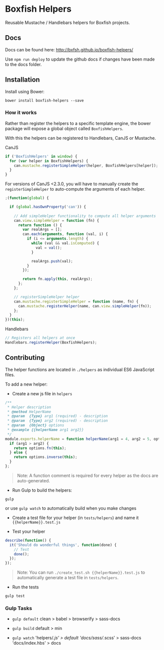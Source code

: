 # Boxfish Helpers
Reusable Mustache / Handlebars helpers for Boxfish projects.

## Docs
Docs can be found here: http://bxfsh.github.io/boxfish-helpers/

Use `npm run deploy` to update the github docs if changes have been made to the docs folder.

## Installation
Install using Bower:
```shell
bower install boxfish-helpers --save
```

### How it works
Rather than register the helpers to a specific template engine,
the bower package will expose a global object called `BoxfishHelpers`.

With this the helpers can be registered to Handlebars, CanJS or Mustache.

CanJS
```javascript
if ('BoxfishHelpers' in window) {
  for (var helper in BoxfishHelpers) {
    can.mustache.registerSimpleHelper(helper, BoxfishHelpers[helper]);  
  }
}
```

For versions of CanJS <2.3.0, you will have to manually create the `registerSimpleHelper` to auto-compute the arguments of each helper.

```javascript
;(function(global) {

  if (global.hasOwnProperty('can')) {
  
    // Add simpleHelper functionality to compute all helper arguments
    can.view.simpleHelper = function (fn) {
      return function () {
        var realArgs = [];
        can.each(arguments, function (val, i) {
          if (i <= arguments.length) {
            while (val && val.isComputed) {
              val = val();
            }

            realArgs.push(val);
          }
        });

        return fn.apply(this, realArgs);
      };
    };

    // registerSimpleHelper helper
    can.mustache.registerSimpleHelper = function (name, fn) {
      can.mustache.registerHelper(name, can.view.simpleHelper(fn));
    };
  }
})(this);
```

Handlebars
```javascript
// Registers all helpers at once
Handlebars.registerHelper(BoxfishHelpers);
```

## Contributing
The helper functions are located in `./helpers` as individual ES6 JavaScript files.

To add a new helper:

* Create a new js file in `helpers`
```javascript
/**
 * Helper description
 * @method HelperName
 * @param  {Type} arg1 (required) - description
 * @param  {Type} arg2 (required) - description
 * @param  {Object} options
 * @example {{helperName arg1 arg2}}
 */
module.exports.helperName = function helperName(arg1 = 4, arg2 = 5, options) {
  if (arg1 > arg2) {
    return options.fn(this);
  } else {
    return options.inverse(this);
  }
};
```

> Note: A function comment is required for every helper as the docs are auto-generated.

* Run Gulp to build the helpers:
```shell
gulp
```

or use `gulp watch` to automatically build when you make changes

* Create a test file for your helper (in `tests/helpers`) and name it
`{{helperName}}.test.js`

* Test your helper
```javascript
describe(function() {
  it('Should do wonderful things', function(done) {
    // Test
    done();
  });
});
```

> Note: You can run `./create_test.sh {{helperName}}.test.js` to automatically generate a test file in `tests/helpers`.

* Run the tests
```shell
gulp test
```

### Gulp Tasks

* `gulp default`
clean > babel > browserify > sass-docs

* `gulp build`
default > min

* `gulp watch`
'helpers/*.js' > default
'docs/sass/*.scss' > sass-docs
'docs/index.hbs' > docs

